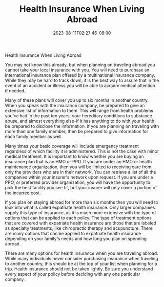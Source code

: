 ﻿---
title: "Health Insurance When Living Abroad"
date: 2023-08-11T02:27:46-08:00
description: "Text Tips for Web Success"
featured_image: "/images/Text.jpg"
tags: ["Text"]
---

Health Insurance When Living Abroad

You may not know this already, but when planning on traveling abroad you cannot take your local insurance with you. You will need to purchase an international insurance plan offered by a multinational insurance company. While they may be hard to track down, it is the best way to assure that in the event of an accident or illness you will be able to acquire medical attention if needed.

Many of these plans will cover you up to six months in another country. When you speak with the insurance company, be prepared to give an extensive list of information to them. This will range from health problems you've had in the past ten years, your hereditary conditions to substance abuse, and almost everything else-if it has anything to do with your health be prepared to disclose the information. If you are planning on traveling with more than one family member, then be prepared to give information for each family member as well.

Many times your basic coverage will include emergency treatment regardless of which facility it is administered. This is not the case with minor medical treatment. It is important to know whether you are buying an insurance plan that is an HMO or PPO. If you are under an HMO or health maintenance organization, then you will be limited to receiving care from only the providers who are in their network. You can retrieve a list of all the companies within your insurer's network upon request. If you are under a PPO, or preferred provider organization, you will have the opportunity to pick the best facility you see fit, but your insurer will only cover a portion of the incurred cost.

If you plan on staying abroad for more than six months then you will need to look into what is called expatriate health insurance. Only larger companies supply this type of insurance, as it is much more extensive with the type of options that can be applied to each policy. The type of treatment options that are covered with expatriate health insurance are those that are labeled as specialty treatments, like chiropractic therapy and acupuncture. There are many options that can be applied to expatriate health insurance depending on your family's needs and how long you plan on spending abroad.

There are many options for health insurance when you are traveling abroad. While many individuals never consider purchasing insurance when traveling to another country, this should be at the top of your list when planning for a trip. Health insurance should not be taken lightly. Be sure you understand every aspect of your policy before deciding with any one particular company.


